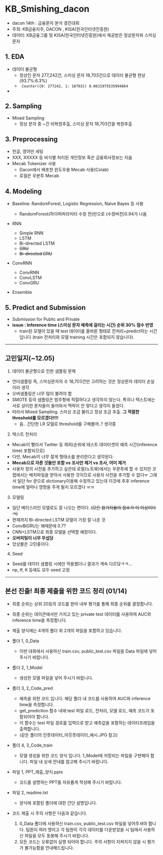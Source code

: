 # KB_Smishing_dacon
- dacon 14th : 금융문자 분석 경진대회
- 주최: KB금융지주, DACON , KISA(한국인터넷진흥원)
- 데이터: KB금융그룹 및 KISA(한국인터넷진흥원)에서 제공받은 정상문자와 스미싱 문자

## 1. EDA
- 데이터 불균형
  - 정상인 문자 277,242건, 스미싱 문자 18,703건으로 데이터 불균형 현상(93.7%:6.3%)
  - <code> Counter({0: 277242, 1: 18703})
  0.0631975535994864 </code>
- 
## 2. Sampling
- Mixed Sampling
  - 정상 문자 중 ~건 비복원추출, 스미싱 문자 18,703건을 복원추출
  
## 3. Preprocessing
- 한글, 영어만 세팅
- XXX, XXXXX 등 비식별 처리된 개인정보 혹은 금융회사정보는 지움
- Mecab Tokenizer 사용
  - Dacon에서 배포한 윈도우용 Mecab 사용(Colab)
  - 로컬은 우분투 Mecab

## 4. Modeling
- Baseline: RandomForest, Logistic Regression, Naive Bayes 등 사용
  - RandomForest(하이퍼파라미터 수정 전)만으로 (수정버전)0.94가 나옴
- RNN
  - Simple RNN
  - LSTM
  - Bi-directed LSTM
  - ~~GRU~~
  - ~~Bi-directed GRU~~
- ConvRNN
  - ConvRNN
  - ConvLSTM
  - ConvGRU
  
  
- Ensemble
 

## 5. Predict and Submission
- Submission for Public and Private
- __issue : Inference time (스미싱 문자 예측에 걸리는 시간) 순위 30% 점수 반영__
  - train된 모델이 있을 때 test 데이터를 올바른 형태로 전처리+predict하는 시간입니다 (train 전처리와 모델 training 시간은 포함되지 않습니다).



------




## 고민일지(~12.05)
1. 데이터 불균형으로 인한 샘플링 문제
  - 언더샘플링 즉, 스미싱문자의 수 18,703건만 고려하는 것은 정상문자 데이터 손실이라 생각
  - 오버샘플링은 너무 많이 불려야 함
  - SMOTE 등의 샘플링은 범주형에 적절하다고 생각하지 않는다. 특히나 텍스트에는 서로 상이한 문자들이 들어와서 맥락이 안 맞다고 생각이 들었다.
  - 따라서 Mixed Sampling. 스미싱 조금 불리고 정상 조금 추출. __그 적절한 threshold를 모르겠다!!!!__
    - 음.. 간단한 LR 모델로 threshold를 구해볼까..? 생각중
    
2. 텍스트 전처리
  - Mecab이 빨라서 Twitter 등 제외(순위에 테스트 데이터셋의 예측 시간(inference time) 포함되므로)
  - 다만, Mecab이 너무 잘게 형태소를 분리한다고 생각된다.
  - __Mecab으로 자른 것들만 포함 vs 조사만 제거 vs 조사, 어미 제거__
  - 사용자 정의 사전을 추가하고 싶은데 로컬(노트북)에서는 우분투에 할 수 있지만 코랩에서는 배치파일을 받아서 사용한 것이므로 사용자 사전을 추가할 수 없다ㅠ 그래서 일단 for 문으로 dictionary이용해 수정하고 있는데 이것에 추후 inference time에 얼마나 영향을 주게 될지 모르겠다 ㅠㅠ
  
3. 모델링
  - 일단 베이스라인 모델로도 잘 나오는 편이다. ~~(모든 참가자들의 점수가 이 이상이다 ㅋ)~~
  - 현재까지 Bi-directed LSTM 모델이 가장 잘 나온 것
  - ConvBiGRU는 왜때문에 0.7?
  - CNN+LSTM으로 최종 모델을 선택할 예정이다.
  - __오버피팅이 너무 무섭당__
  - 앙상블은 고민중이다.
  
4. Seed
  - Seed를 데이터 샘플링 시에만 적용했더니 결과가 계속 다르닼ㅋㅋ...
  - np, tf, K 등에도 모두 seed 고정
  
-----

## 본선 진출! 최종 제출을 위한 코드 정리 (01/14)

- 최종 순위는 상위 20등의 코드를 받아 내부 평가를 통해 최종 순위를 결정합니다.
- 최종 순위는 데이콘에서만 가지고 있는 private test 데이터를 사용하여 AUC와 inference time을 측정합니다.

- 제출 양식에는 4개의 폴더 외 2개의 파일을 포함하고 있습니다.
  
- 폴더 1, 0_Data
  - 이번 대회에서 사용하신 train.csv, public_test.csv 파일을 Data 파일에 넣어 주시기 바랍니다.

- 폴더 2, 1_Model
  - 생성한 모델 파일을 넣어 주시기 바랍니다.

- 폴더 3, 2_Code_pred
  - 예측을 위한 코드 입니다. 해당 폴더 내 코드를 사용하여 AUC와 inference time을 측정합니다.
  - get_prediction 함수 내에 test 파일 로드, 전처리, 모델 로드, 예측 코드가 포함되어야 합니다.
  - 이 함수는 test 파일 경로를 입력으로 받고 예측값을 포함하는 데이터프레임을 출력합니다.
  - (같은 폴더의 인풋데이터_아웃풋데이터_예시.JPG 참고)

- 폴더 4, 3_Code_train
  - 모델 생성을 위한 코드 양식 입니다. 1_Model에 저장되는 파일을 구현해야 합니다. 파일 내 상세 안내를 참고해 주시기 바랍니다.

- 파일 1, PPT_제출_양식.pptx
  - 코드를 설명하는 PPT를 자유롭게 작성해 주시기 바랍니다.

- 파일 2, readme.txt
  - 양식에 포함된 폴더에 대한 간단 설명입니다.

- 코드 제출 시 주의 사항은 다음과 같습니다.
  1. 0_Data 폴더에 사용하신 train.csv, public_test.csv 파일을 넣어주셔야 합니다. 팀원이 여러 명이고 각 팀원이 각각 데이터를 다운받았을 시 팀에서 사용하신 파일을 모두 동봉해 주시기 바랍니다.
  2. 모든 코드는 오류없이 실행 되어야 합니다.
주의 사항이 지켜지지 않을 시 평가가 불가능함을 안내해드립니다.



  
